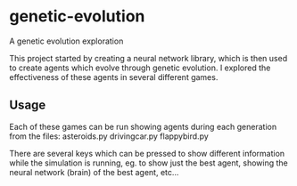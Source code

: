 # genetic-evolution
A genetic evolution exploration

This project started by creating a neural network library, which is then used to create agents which evolve through genetic evolution. I explored the effectiveness of these agents in several different games.

## Usage
Each of these games can be run showing agents during each generation from the files:
asteroids.py
drivingcar.py
flappybird.py

There are several keys which can be pressed to show different information while the simulation is running, eg. to show just the best agent, showing the neural network (brain) of the best agent, etc...

